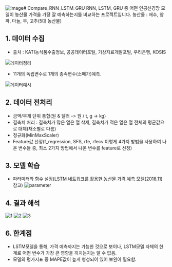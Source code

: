 ![image](https://github.com/Ryan0hwan/Compare_RNN_LSTM_GRU/assets/158720833/eee92793-eaf9-48ad-b461-3d9cf0ac6b4e)# Compare_RNN_LSTM_GRU
RNN, LSTM, GRU 중 어떤 인공신경망 모델이 농산물 가격을 가장 잘 예측하는지를 비교하는 프로젝트입니다. 
농산물 : 배추, 양파, 마늘, 무, 고추(5대 농산물)  
  
## 1. 데이터 수집
* 출처 : KATI농식품수출정보, 공공데이터포털, 기상자료개발포털, 우리은행, KOSIS

![데이터정리](https://github.com/Ryan0hwan/Agricultural-product-price-prediction/assets/158720833/cec365ac-c1c4-4834-9a56-d1e51384a5e2)  

* 11개의 독립변수로 1개의 종속변수(소매가)예측.

![데이터예시](https://github.com/Ryan0hwan/Agricultural-product-price-prediction/assets/158720833/7381fe57-50a8-4f12-997c-4d16892e62b0)  

## 2. 데이터 전처리
* 금액/무게 단위 통합(원 & 달러 -> 원 / t, g -> kg)
* 결측치 처리 : 결측치가 많은 열은 열 삭제, 결측치가 적은 열은 열 전체의 평균값으로 대체(채소별로 다름)
* 정규화(MinMaxScaler)
* Feature값 선정(f_regression, SFS, rfe, rfecv 이렇게 4가지 방법을 사용하여 나온 변수들 중, 최소 2가지 방법에서 나온 변수를 feature로 선정)
  
## 3. 모델 학습
* 파라미터와 함수 설정([LSTM 네트워크를 활용한 농산물 가격 예측 모델(2018.11)](https://scienceon.kisti.re.kr/commons/util/originalView.do?cn=JAKO201809469053682&oCn=JAKO201809469053682&dbt=JAKO&journal=NJOU00292001) 참고)
![parameter](https://github.com/Ryan0hwan/Compare_RNN_LSTM_GRU/assets/158720833/c122686a-6720-4e22-b028-bd1a7c03d7da)

## 4. 결과 해석
![1](https://github.com/Ryan0hwan/Compare_RNN_LSTM_GRU/assets/158720833/8d01f6ca-6814-4bc6-9f3c-e28cf29cd232)
![2](https://github.com/Ryan0hwan/Compare_RNN_LSTM_GRU/assets/158720833/11cb354e-41e3-4971-ad69-e43db1ed3e34)
![3](https://github.com/Ryan0hwan/Compare_RNN_LSTM_GRU/assets/158720833/cffd7d2a-ed40-4b8c-a387-756a1beb8413)



## 6. 한계점
* LSTM모델을 통해, 가격 예측까지는 가능한 것으로 보이나, LSTM모델 자체의 한계로 어떤 변수가 가장 큰 영향을 끼치는지는 알 수 없음.
* 모델의 평가지표 중 MAPE값이 높게 형성되어 있어 보완이 필요함. 


